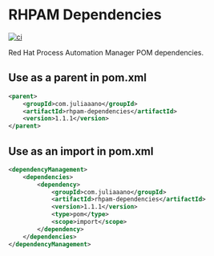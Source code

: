 # RHPAM Dependencies
[![ci](https://github.com/juliaaano/rhpam-dependencies/actions/workflows/ci-cd.yml/badge.svg)](https://github.com/juliaaano/rhpam-dependencies/actions/workflows/ci-cd.yml)

Red Hat Process Automation Manager POM dependencies.

## Use as a parent in pom.xml
```xml
<parent>
    <groupId>com.juliaaano</groupId>
    <artifactId>rhpam-dependencies</artifactId>
    <version>1.1.1</version>
</parent>
```

## Use as an import in pom.xml
```xml
<dependencyManagement>
    <dependencies>
        <dependency>
            <groupId>com.juliaaano</groupId>
            <artifactId>rhpam-dependencies</artifactId>
            <version>1.1.1</version>
            <type>pom</type>
            <scope>import</scope>
        </dependency>
    </dependencies>
</dependencyManagement>
```

